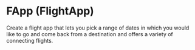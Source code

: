# FApp (FlightApp)
Create a flight app that lets you pick a range of dates in which you would like to go and come back from a destination and offers a variety of connecting flights.
